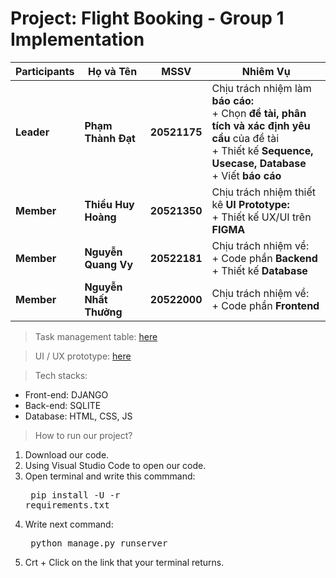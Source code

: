 # Project: Flight Booking - Group 1 Implementation

Participants | Họ và Tên | MSSV | Nhiêm Vụ |
--- | --- | --- | --- |
**Leader** | **Phạm Thành Đạt** | **20521175**| Chịu trách nhiệm làm **báo cáo:**<br />+ Chọn **đề tài, phân tích và xác định yêu cầu** của đề tài<br />+ Thiết kế **Sequence, Usecase, Database**<br />+ Viết **báo cáo**
**Member** | **Thiều Huy Hoàng** | **20521350** | Chịu trách nhiệm thiết kê **UI Prototype:**<br />+ Thiết kế UX/UI trên **FIGMA** 
**Member** | **Nguyễn Quang Vy**  | **20522181** | Chịu trách nhiệm về:<br />+ Code phần **Backend**<br />+ Thiết kế **Database**
**Member** | **Nguyễn Nhất Thưởng** | **20522000** | Chịu trách nhiệm về:<br />+ Code phần **Frontend** | 
 
 
> Task management table: [here](https://trello.com/invite/b/s2a7YEWe/25199de52bd3549ff58b4a2d38c85dd7/nhập-mon-cnpm)


> UI / UX prototype: [here](hs://www.figma.com/file/B67tA4LXqVC3SNUaDi4iCP/Flight-Booking?node-id=1%3A2) 



>Tech stacks:

- Front-end: DJANGO
- Back-end: SQLITE
- Database: HTML, CSS, JS

>How to run our project?
1. Download our code.
2. Using Visual Studio Code to open our code.
3. Open terminal and write this commmand: <pre> pip install -U -r requirements.txt </pre>
4. Write next command: <pre> python manage.py runserver </pre>
5. Crt + Click on the link that your terminal returns.
